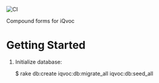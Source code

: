 ![CI](https://github.com/innoq/iqvoc_compound_forms/workflows/CI/badge.svg)

Compound forms for iQvoc

Getting Started
===============

1. Initialize database:

    $ rake db:create iqvoc:db:migrate_all iqvoc:db:seed_all
